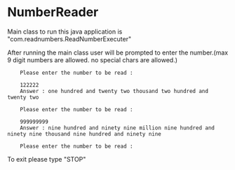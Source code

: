 # NumberReader


Main class to run this java application is "com.readnumbers.ReadNumberExecuter"

After running the main class user will be prompted to enter the number.(max 9 digit numbers are allowed. no special chars are allowed.)

        Please enter the number to be read : 

        122222
        Answer : one hundred and twenty two thousand two hundred and twenty two

        Please enter the number to be read : 

        999999999
        Answer : nine hundred and ninety nine million nine hundred and ninety nine thousand nine hundred and ninety nine

        Please enter the number to be read : 
        
        
 To exit please type "STOP"
 
